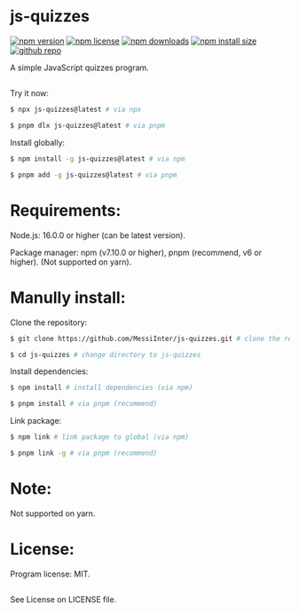 # js-quizzes
[![npm version](https://img.shields.io/npm/v/js-quizzes.svg)](https://npmjs.com/package/js-quizzes?activeTab=versions)
[![npm license](https://img.shields.io/npm/l/js-quizzes.svg)](https://npm.im/js-quizzes)
[![npm downloads](https://img.shields.io/npm/dm/js-quizzes.svg)](https://npm.im/js-quizzes)
[![npm install size](https://packagephobia.now.sh/badge?p=js-quizzes)](https://packagephobia.now.sh/result?p=js-quizzes)
[![github repo](https://badgen.net/static/github/repo?icon=github)](https://github.com/MessiInter/js-quizzes)

A simple JavaScript quizzes program.

##
Try it now:
```bash
$ npx js-quizzes@latest # via npx
```

```bash
$ pnpm dlx js-quizzes@latest # via pnpm
```

Install globally:
```bash
$ npm install -g js-quizzes@latest # via npm
```

```bash
$ pnpm add -g js-quizzes@latest # via pnpm
```

##
# Requirements:
Node.js: 16.0.0 or higher (can be latest version).

Package manager: npm (v7.10.0 or higher), pnpm (recommend, v6 or higher). (Not supported on yarn).

##
# Manully install:

Clone the repository:
```bash
$ git clone https://github.com/MessiInter/js-quizzes.git # clone the repo
```

```bash
$ cd js-quizzes # change directory to js-quizzes
```

Install dependencies:
```bash
$ npm install # install dependencies (via npm)
```

```bash
$ pnpm install # via pnpm (recommend)
```

Link package:
```bash
$ npm link # link package to global (via npm)
```

```bash
$ pnpm link -g # via pnpm (recommend)
```

##
# Note:
Not supported on yarn.

##
# License:
Program license: MIT.
##
See License on LICENSE file.
